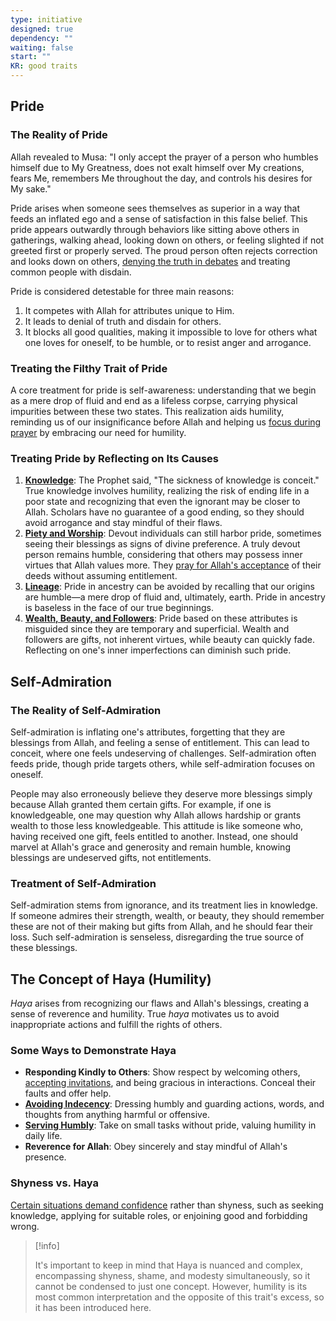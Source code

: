 ```yaml
---
type: initiative
designed: true
dependency: ""
waiting: false
start: ""
KR: good traits
---
```


## Pride

### The Reality of Pride

Allah revealed to Musa: "I only accept the prayer of a person who humbles himself due to My Greatness, does not exalt himself over My creations, fears Me, remembers Me throughout the day, and controls his desires for My sake."

Pride arises when someone sees themselves as superior in a way that feeds an inflated ego and a sense of satisfaction in this false belief. This pride appears outwardly through behaviors like sitting above others in gatherings, walking ahead, looking down on others, or feeling slighted if not greeted first or properly served. The proud person often rejects correction and looks down on others, [denying the truth in debates](Processes/Managing%20difference%20of%20opinion.md) and treating common people with disdain.

Pride is considered detestable for three main reasons:

1. It competes with Allah for attributes unique to Him.
2. It leads to denial of truth and disdain for others.
3. It blocks all good qualities, making it impossible to love for others what one loves for oneself, to be humble, or to resist anger and arrogance.

### Treating the Filthy Trait of Pride

A core treatment for pride is self-awareness: understanding that we begin as a mere drop of fluid and end as a lifeless corpse, carrying physical impurities between these two states. This realization aids humility, reminding us of our insignificance before Allah and helping us [focus during prayer](Processes/Focus%20during%20prayer.md) by embracing our need for humility.

### Treating Pride by Reflecting on Its Causes

1. [**Knowledge**](Processes/Don't%20consider%20yourself%20as%20pious%20or%20more%20pious%20than%20anyone.md): The Prophet said, "The sickness of knowledge is conceit." True knowledge involves humility, realizing the risk of ending life in a poor state and recognizing that even the ignorant may be closer to Allah. Scholars have no guarantee of a good ending, so they should avoid arrogance and stay mindful of their flaws.
2. [**Piety and Worship**](Processes/Pride%20and%20better%20blessings%20-%20attribute%20them%20to%20god.md): Devout individuals can still harbor pride, sometimes seeing their blessings as signs of divine preference. A truly devout person remains humble, considering that others may possess inner virtues that Allah values more. They [pray for Allah's acceptance](Processes/Make%20dua%20after%20worship%20for%20acceptance.md) of their deeds without assuming entitlement.
3. [**Lineage**](Processes/Pride%20and%20lesser%20blessings%20-%20accept%20but%20disregard%20them.md): Pride in ancestry can be avoided by recalling that our origins are humble—a mere drop of fluid and, ultimately, earth. Pride in ancestry is baseless in the face of our true beginnings.
4. [**Wealth, Beauty, and Followers**](Processes/Pride%20and%20lesser%20blessings%20-%20accept%20but%20disregard%20them.md): Pride based on these attributes is misguided since they are temporary and superficial. Wealth and followers are gifts, not inherent virtues, while beauty can quickly fade. Reflecting on one's inner imperfections can diminish such pride.

## Self-Admiration

### The Reality of Self-Admiration

Self-admiration is inflating one's attributes, forgetting that they are blessings from Allah, and feeling a sense of entitlement. This can lead to conceit, where one feels undeserving of challenges. Self-admiration often feeds pride, though pride targets others, while self-admiration focuses on oneself.

People may also erroneously believe they deserve more blessings simply because Allah granted them certain gifts. For example, if one is knowledgeable, one may question why Allah allows hardship or grants wealth to those less knowledgeable. This attitude is like someone who, having received one gift, feels entitled to another. Instead, one should marvel at Allah's grace and generosity and remain humble, knowing blessings are undeserved gifts, not entitlements.

### Treatment of Self-Admiration

Self-admiration stems from ignorance, and its treatment lies in knowledge. If someone admires their strength, wealth, or beauty, they should remember these are not of their making but gifts from Allah, and he should fear their loss. Such self-admiration is senseless, disregarding the true source of these blessings.

## The Concept of Haya (Humility)

*Haya* arises from recognizing our flaws and Allah's blessings, creating a sense of reverence and humility. True *haya* motivates us to avoid inappropriate actions and fulfill the rights of others.

### Some Ways to Demonstrate Haya

* **Responding Kindly to Others**: Show respect by welcoming others, [accepting invitations](Processes/Accept%20invitations.md), and being gracious in interactions. Conceal their faults and offer help.
* [**Avoiding Indecency**](Processes/Leave%20indecency%20physically%20and%20spiritually.md): Dressing humbly and guarding actions, words, and thoughts from anything harmful or offensive.
* [**Serving Humbly**](Processes/Serve%20around%20the%20house%20and%20do%20lowly%20tasks.md): Take on small tasks without pride, valuing humility in daily life.
* **Reverence for Allah**: Obey sincerely and stay mindful of Allah's presence.

### Shyness vs. Haya

[Certain situations demand confidence](Processes/Don't%20be%20shy%20when%20seeking%20knowledge,%20presenting%20yourself%20or%20forbidding%20evil.md) rather than shyness, such as seeking knowledge, applying for suitable roles, or enjoining good and forbidding wrong.

> [!info]
> 
> 
> It's important to keep in mind that Haya is nuanced and complex, encompassing shyness, shame, and modesty simultaneously, so it cannot be condensed to just one concept. However, humility is its most common interpretation and the opposite of this trait's excess, so it has been introduced here.
> 


